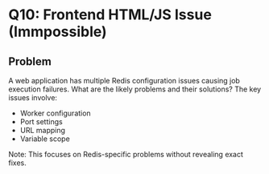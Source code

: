 # Q10: Frontend HTML/JS Issue (Immpossible)

## Problem

A web application has multiple Redis configuration issues causing job execution failures. What are the likely problems and their solutions?
The key issues involve:

- Worker configuration
- Port settings
- URL mapping
- Variable scope

Note: This focuses on Redis-specific problems without revealing exact fixes.
